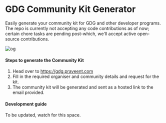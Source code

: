 # GDG Community Kit Generator
Easily generate your community kit for GDG and other developer programs. The repo is currently not accepting any code contributions as of now; certain chore tasks are pending post-which, we'll accept active open-source contributions.

![og](https://github.com/user-attachments/assets/80cbfcf1-93cf-4a02-b23d-72f54890b368)

#### Steps to generate the Community Kit

1. Head over to https://gdg.praveent.com
2. Fill in the required organiser and community details and request for the kit.
3. The community kit will be generated and sent as a hosted link to the email provided.

#### Development guide

To be updated, watch for this space.
